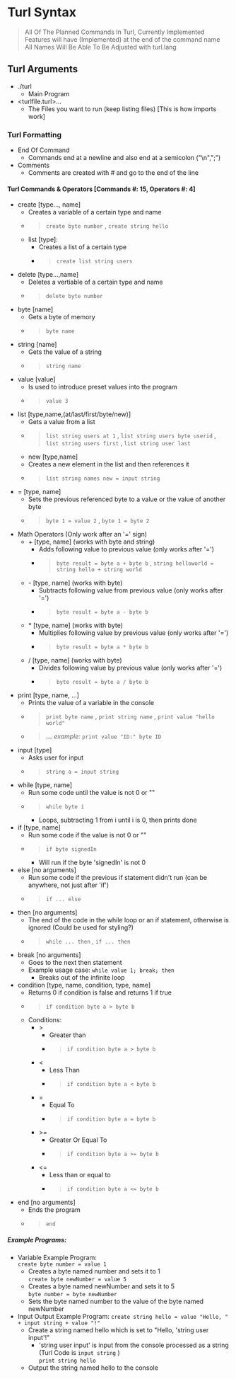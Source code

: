 # Turl Syntax
> All Of The Planned Commands In Turl, Currently Implemented Features will have (Implemented) at the end of the command name  
> All Names Will Be Able To Be Adjusted with turl.lang
## Turl Arguments
- ./turl
  - Main Program
- <turlfile.turl>...
  - The Files you want to run (keep listing files) [This is how imports work]
### Turl Formatting
- End Of Command
  - Commands end at a newline and also end at a semicolon ("\n",";")
- Comments
  - Comments are created with # and go to the end of the line
#### Turl Commands & Operators [Commands #: 15, Operators #: 4]
- create [type..., name]
  - Creates a variable of a certain type and name
  - > `create byte number` , `create string hello`
  - list [type]:
    - Creates a list of a certain type
    - > `create list string users`
- delete [type...,name]
  - Deletes a vertiable of a certain type and name
  - > `delete byte number`
- byte [name]
  - Gets a byte of memory
  - > `byte name`
- string [name]
  - Gets the value of a string
  - > `string name`
- value [value]
  - Is used to introduce preset values into the program
  - > `value 3`
- list [type,name,(at/last/first/byte/new)]
  - Gets a value from a list
  - > `list string users at 1` , `list string users byte userid` , `list string users first` , `list string user last`
  - new [type,name]
  - Creates a new element in the list and then references it
  - > `list string names new = input string`
- = [type, name]
  - Sets the previous referenced byte to a value or the value of another byte
  - > `byte 1 = value 2` , `byte 1 = byte 2`
- Math Operators (Only work after an '=' sign)
  - \+ [type, name] (works with byte and string)
    - Adds following value to previous value (only works after '=')
    - > `byte result = byte a + byte b` , `string helloworld = string hello + string world`
  - \- [type, name] (works with byte)
    - Subtracts following value from previous value (only works after '=')
    - > `byte result = byte a - byte b`
  - \* [type, name] (works with byte)
    - Multiplies following value by previous value (only works after '=')
    - > `byte result = byte a * byte b`
  - / [type, name] (works with byte)
    - Divides following value by previous value (only works after '=')
    - > `byte result = byte a / byte b`
- print [type, name, ...]
  - Prints the value of a variable in the console
  - > `print byte name` , `print string name` , `print value "hello world"`
  - > ***...** example:* `print value "ID:" byte ID`
- input [type]
  - Asks user for input
  - > `string a = input string`
- while [type, name]
  - Run some code until the value is not 0 or ""
  - > `while byte i`
    - Loops, subtracting 1 from i until i is 0, then prints done
- if [type, name]
  - Run some code if the value is not 0 or ""
  - > `if byte signedIn`
    - Will run if the byte 'signedIn' is not 0
- else [no arguments]
  - Run some code if the previous if statement didn't run (can be anywhere, not just after 'if')
  - > `if ... else`
- then [no arguments]
  - The end of the code in the while loop or an if statement, otherwise is ignored (Could be used for styling?)
  - > `while ... then` , `if ... then`
- break [no arguments]
  - Goes to the next then statement
  - Example usage case: `while value 1; break; then`
    - Breaks out of the infinite loop
- condition [type, name, condition, type, name]
  - Returns 0 if condition is false and returns 1 if true
  - > `if condition byte a > byte b`
  - Conditions:  
    - \>  
      - Greater than  
      - > `if condition byte a > byte b`
    - <  
      - Less Than  
      - > `if condition byte a < byte b`
    - =  
      - Equal To  
      - > `if condition byte a = byte b`
    - \>=  
      - Greater Or Equal To  
      - > `if condition byte a >= byte b`
    - <=  
      - Less than or equal to  
      - > `if condition byte a <= byte b`
- end [no arguments]  
  - Ends the program  
  - > `end`  
##### Example Programs:
- Variable Example Program:  
  `create byte number = value 1`
  - Creates a byte named number and sets it to 1  
  `create byte newNumber = value 5`  
  - Creates a byte named newNumber and sets it to 5  
  `byte number = byte newNumber`
  - Sets the byte named number to the value of the byte named newNumber  
- Input Output Example Program:
  `create string hello = value "Hello, " + input string + value "!"`  
  - Create a string named hello which is set to "Hello, 'string user input'!"
    - 'string user input' is input from the console processed as a string (Turl Code is `input string` )  
  `print string hello`  
  - Output the string named hello to the console